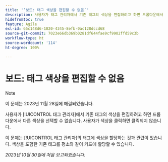 ```yaml
---
title: '‘보드: 태그 색상을 편집할 수 없음’'
description: 사용자가 태그 관리자에서 기존 태그의 색상을 편집하려고 하면 드롭다운에서 다른 색상을 선택할 수 없습니다. 사용자가 색상을 클릭하면 클릭되지 않습니다.
hidefromtoc: true
feature: Agile
exl-id: 65c148d6-1020-4345-8efb-0ac128dccd68
source-git-commit: 7023e66db369b0281df644fae9cf9902ffd59c3b
workflow-type: ht
source-wordcount: '114'
ht-degree: 100%

---
```


# 보드: 태그 색상을 편집할 수 없음

>[!NOTE]
>
>이 문제는 2023년 11월 28일에 해결되었습니다.

사용자가 [!UICONTROL 태그 관리자]에서 기존 태그의 색상을 편집하려고 하면 드롭다운에서 다른 색상을 선택할 수 없습니다. 사용자가 색상을 클릭하면 클릭되지 않습니다.

이 문제는 [!UICONTROL 태그 관리자]의 태그에 색상을 할당하는 것과 관련이 있습니다. 색상을 포함한 기존 태그를 평소와 같이 카드에 할당할 수 있습니다.

_2023년 10월 30일에 처음 보고되었습니다._
